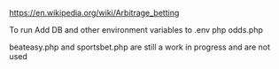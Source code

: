 https://en.wikipedia.org/wiki/Arbitrage_betting

To run
Add DB and other environment variables to .env
php odds.php

beateasy.php and sportsbet.php are still a work in progress and are not used
